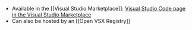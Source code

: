 - Available in the [[Visual Studio Marketplace]]: [Visual Studio Code page in the Visual Studio Marketplace](https://marketplace.visualstudio.com/vscode)
- Can also be hosted by an [[Open VSX Registry]]
